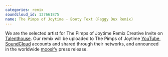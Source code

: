 ```yaml
---
categories: remix
soundcloud_id: 137661875
name: The Pimps of Joytime - Booty Text (Faggy Dux Remix)
---
```


We are the selected artist for The Pimps of Joytime Remix Creative Invite on <a href="http://www.talenthouse.com/remixez-pour-the-pimps-of-joytime">Talenthouse</a>. Our remix will be uploaded to The Pimps of Joytime <a href="https://www.youtube.com/user/PimpsofJoytime">YouTube</a>, <a href="https://soundcloud.com/the-pimps-of-joytime">SoundCloud</a> accounts and shared through their networks, and announced in the worldwide <a href="http://www.moosify.com">moosify</a> press release.